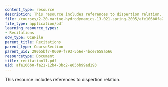 ```yaml
---
content_type: resource
description: This resource includes references to dispertion relation.
file: /courses/2-20-marine-hydrodynamics-13-021-spring-2005/afe106b0fa2112b43bc2e05bb99ad193_recitation11.pdf
file_type: application/pdf
learning_resource_types:
- Recitations
ocw_type: OCWFile
parent_title: Recitations
parent_type: CourseSection
parent_uid: 290b5bf7-0609-f793-5b6e-4bce7658a566
resourcetype: Document
title: recitation11.pdf
uid: afe106b0-fa21-12b4-3bc2-e05bb99ad193
---
```

This resource includes references to dispertion relation.

